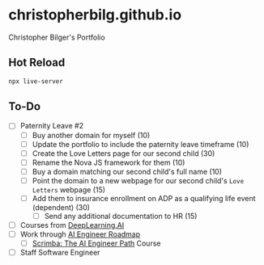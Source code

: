 # christopherbilg.github.io

Christopher Bilger's Portfolio

## Hot Reload

```bash
npx live-server
```

## To-Do

- [ ] Paternity Leave #2
  - [ ] Buy another domain for myself (10)
  - [ ] Update the portfolio to include the paternity leave timeframe (10)
  - [ ] Create the Love Letters page for our second child (30)
  - [ ] Rename the Nova JS framework for them (10)
  - [ ] Buy a domain matching our second child's full name (10)
  - [ ] Point the domain to a new webpage for our second child's `Love Letters` webpage (15)
  - [ ] Add them to insurance enrollment on ADP as a qualifying life event (dependent) (30)
    - [ ] Send any additional documentation to HR (15)
- [ ] Courses from [DeepLearning.AI](https://www.deeplearning.ai/)
- [ ] Work through [AI Engineer Roadmap](https://roadmap.sh/ai-engineer)
  - [ ] [Scrimba: The AI Engineer Path](https://scrimba.com/the-ai-engineer-path-c02v) Course
- [ ] Staff Software Engineer
